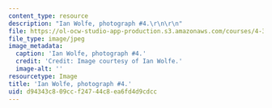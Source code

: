 ```yaml
---
content_type: resource
description: "Ian Wolfe, photograph #4.\r\n\r\n"
file: https://ol-ocw-studio-app-production.s3.amazonaws.com/courses/4-341-introduction-to-photography-and-related-media-fall-2007/d94343c809ccf24744c8ea6fd4d9cdcc_wolfe4.jpg
file_type: image/jpeg
image_metadata:
  caption: 'Ian Wolfe, photograph #4.'
  credit: 'Credit: Image courtesy of Ian Wolfe.'
  image-alt: ''
resourcetype: Image
title: 'Ian Wolfe, photograph #4.'
uid: d94343c8-09cc-f247-44c8-ea6fd4d9cdcc
---
```

